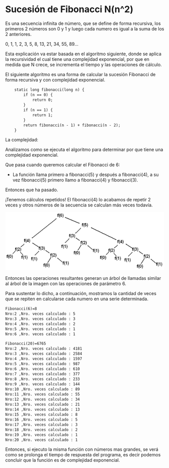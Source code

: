 # Sucesión de Fibonacci N(n^2)

Es una secuencia infinita de número, que se define de forma recursiva, los primeros 2 números son 0 y 1 y luego cada numero es igual a la suma de los 2 anteriores.

0, 1, 1, 2, 3, 5, 8, 13, 21, 34, 55, 89...

Esta explicación va estar basada en el algoritmo siguiente, donde se aplica la recursividad el cual tiene una complejidad exponencial, por que en medida que N crece, se incrementa el tiempo y las operaciones de cálculo.

El siguiente algoritmo es una forma de calcular la sucesión Fibonacci de forma recursiva y con complejidad exponencial.
```
    static long fibonacci(long n) {
        if (n == 0) {
            return 0;
        }
        if (n == 1) {
            return 1;
        }
        return fibonacci(n - 1) + fibonacci(n - 2);
    }
```

La complejidad:

Analizamos como se ejecuta el algoritmo para determinar por que tiene una complejidad exponencial.

Que pasa cuando queremos calcular el Fibonacci de 6:
-	La función llama primero a fibonacci(5) y después a fibonacci(4), a su vez fibonacci(5) primero llamo a fibonacci(4) y fibonacci(3).

Entonces que ha pasado.

¡Tenemos cálculos repetidos!
El fibonacci(4) lo acabamos de repetir 2 veces y otros números de la secuencia se calculan más veces todavía.

![alt text](https://github.com/rclaros/ADS-2019-I/blob/master/fibonacci-arbol.png)

Entonces las operaciones resultantes generan un árbol de llamadas similar al árbol de la imagen con las operaciones de parámetro 6.

Para sustentar lo dicho, a continuación, mostramos la cantidad de veces que se repiten en calcularse cada numero en una serie determinada.

```
Fibonacci(6)=8
Nro:2 ,Nro. veces calculado : 5
Nro:3 ,Nro. veces calculado : 3
Nro:4 ,Nro. veces calculado : 2
Nro:5 ,Nro. veces calculado : 1
Nro:6 ,Nro. veces calculado : 1
```
```
Fibonacci(20)=6765
Nro:2 ,Nro. veces calculado : 4181
Nro:3 ,Nro. veces calculado : 2584
Nro:4 ,Nro. veces calculado : 1597
Nro:5 ,Nro. veces calculado : 987
Nro:6 ,Nro. veces calculado : 610
Nro:7 ,Nro. veces calculado : 377
Nro:8 ,Nro. veces calculado : 233
Nro:9 ,Nro. veces calculado : 144
Nro:10 ,Nro. veces calculado : 89
Nro:11 ,Nro. veces calculado : 55
Nro:12 ,Nro. veces calculado : 34
Nro:13 ,Nro. veces calculado : 21
Nro:14 ,Nro. veces calculado : 13
Nro:15 ,Nro. veces calculado : 8
Nro:16 ,Nro. veces calculado : 5
Nro:17 ,Nro. veces calculado : 3
Nro:18 ,Nro. veces calculado : 2
Nro:19 ,Nro. veces calculado : 1
Nro:20 ,Nro. veces calculado : 1
```

Entonces, si ejecuto la misma función con números mas grandes, se verá como se prolonga el tiempo de respuesta del programa, es decir podemos concluir que la función es de complejidad exponencial.
